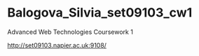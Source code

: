 # Balogova_Silvia_set09103_cw1
Advanced Web Technologies Coursework 1

http://set09103.napier.ac.uk:9108/
